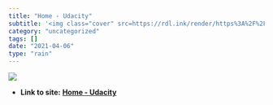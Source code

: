 ```yaml
---
title: "Home - Udacity"
subtitle: '<img class="cover" src=https://rdl.ink/render/https%3A%2F%2Fclassroom.udacity.com%2Fcourses%2Fcs373%...'
category: "uncategorized"
tags: []
date: "2021-04-06"
type: "rain"
---
```

<img class="cover" src=https://rdl.ink/render/https%3A%2F%2Fclassroom.udacity.com%2Fcourses%2Fcs373%2Flessons%2F48704330%2Fconcepts%2F486867640923>


* **Link to site:** **[Home - Udacity](https://classroom.udacity.com/courses/cs373/lessons/48704330/concepts/486867640923)**
